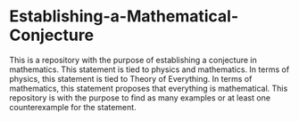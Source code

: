 # Establishing-a-Mathematical-Conjecture

This is a repository with the purpose of establishing a conjecture in mathematics. This statement is tied to physics and mathematics. In terms of physics, this statement is tied to Theory of Everything. In terms of mathematics, this statement proposes that everything is mathematical. This repository is with the purpose to find as many examples or at least one counterexample for the statement.
